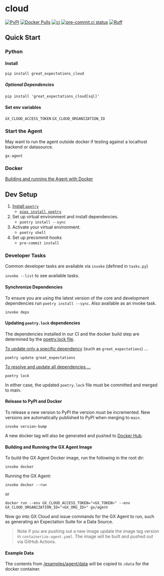 # cloud

[![PyPI](https://img.shields.io/pypi/v/great_expectations_cloud)](https://pypi.org/project/great-expectations_cloud/#history)
[![Docker Pulls](https://img.shields.io/docker/pulls/greatexpectations/agent)](https://hub.docker.com/r/greatexpectations/agent)
[![ci](https://github.com/great-expectations/cloud/actions/workflows/ci.yaml/badge.svg?event=schedule)](https://github.com/great-expectations/cloud/actions/workflows/ci.yaml)
[![pre-commit.ci status](https://results.pre-commit.ci/badge/github/great-expectations/cloud/main.svg)](https://results.pre-commit.ci/latest/github/great-expectations/cloud/main)
[![Ruff](https://img.shields.io/endpoint?url=https://raw.githubusercontent.com/charliermarsh/ruff/main/assets/badge/v2.json)](https://github.com/astral-sh/ruff)

## Quick Start

### Python

#### Install
```
pip install great_expectations_cloud
```
##### Optional Dependencies
```
pip install 'great_expectations_cloud[sql]'
```

#### Set env variables

`GX_CLOUD_ACCESS_TOKEN`
`GX_CLOUD_ORGANIZATION_ID`

### Start the Agent

May want to run the agent outside docker if testing against a localhost backend or datasource.

```
gx-agent
```

### Docker

[Building and running the Agent with Docker](#building-and-running-the-gx-agent-image)




## Dev Setup

1. [Install `poetry`](https://python-poetry.org/docs/#installation)
   - [`pipx install poetry`](https://python-poetry.org/docs/#installing-with-pipx)
2. Set up virtual environment and install dependencies.
   - `poetry install --sync`
3. Activate your virtual environment.
   - `poetry shell`
4. Set up precommit hooks
   - `pre-commit install`

### Developer Tasks

Common developer tasks are available via `invoke` (defined in `tasks.py`)

`invoke --list` to see available tasks.

#### Synchronize Dependencies

To ensure you are using the latest version of the core and development dependencies run `poetry install --sync`.
Also available as an invoke task.
```console
invoke deps
```

#### Updating `poetry.lock` dependencies

The dependencies installed in our CI and the docker build step are determined by the [poetry.lock file](https://python-poetry.org/docs/basic-usage/#installing-with-poetrylock).

[To update only a specific dependency](https://python-poetry.org/docs/cli/#update) (such as `great_expectations`) ...
```console
poetry update great_expectations
```

[To resolve and update all dependencies ...](https://python-poetry.org/docs/cli/#lock)
```console
poetry lock
```

In either case, the updated `poetry.lock` file must be committed and merged to main.


#### Release to PyPI and Docker

To release a new version to PyPI the version must be incremented.
New versions are automatically published to PyPI when merging to `main`.
```console
invoke version-bump
```

A new docker tag will also be generated and pushed to [Docker Hub](https://hub.docker.com/r/greatexpectations/agent).

#### Building and Running the GX Agent Image

To build the GX Agent Docker image, run the following in the root dir:

```
invoke docker
```

Running the GX Agent:

```
invoke docker --run
```
or
```
docker run --env GX_CLOUD_ACCESS_TOKEN="<GX_TOKEN>" --env GX_CLOUD_ORGANIZATION_ID="<GX_ORG_ID>" gx/agent
```

Now go into GX Cloud and issue commands for the GX Agent to run, such as generating an Expectation Suite for a Data Source.

> Note if you are pushing out a new image update the image tag version in `containerize-agent.yaml`. The image will be built and pushed out via GitHub Actions.


#### Example Data
The contents from [/examples/agent/data](/examples/agent/data/) will be copied to `/data` for the docker container.
